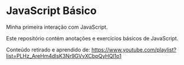 # JavaScript Básico
 Minha primeira interação com JavaScript.
 
 Este repositório contém anotações e exercícios básicos de JavaScript.

 Conteúdo retirado e aprendido de:
 https://www.youtube.com/playlist?list=PLHz_AreHm4dlsK3Nr9GVvXCbpQyHQl1o1
